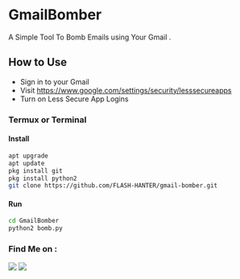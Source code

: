 # GmailBomber
A Simple Tool To Bomb Emails using Your Gmail .

## How to Use

- Sign in to your Gmail
- Visit https://www.google.com/settings/security/lesssecureapps
- Turn on Less Secure App Logins

### Termux or Terminal

#### Install

```bash
apt upgrade
apt update
pkg install git
pkg install python2
git clone https://github.com/FLASH-HANTER/gmail-bomber.git
```

#### Run

```bash
cd GmailBomber
python2 bomb.py
```

### Find Me on :
<p align="left">
  <a href="https://github.com/FLASH-HANTER" target="_blank"><img src="https://img.shields.io/badge/Github-flash hunter-green?style=for-the-badge&logo=github"></a>
  <a href="https://www.instagram.com/hamid_rezakh1399/" target="_blank"><img src="https://img.shields.io/badge/IG-%40flash hunter-red?style=for-the-badge&logo=instagram"></a>
</p>

